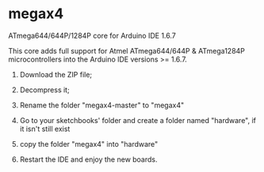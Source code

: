 # megax4

ATmega644/644P/1284P core for Arduino IDE 1.6.7

This core adds full support for Atmel ATmega644/644P & ATmega1284P microcontrollers into
the Arduino IDE versions >= 1.6.7.

1) Download the ZIP file;

2) Decompress it;

3) Rename the folder "megax4-master" to "megax4"

4) Go to your sketchbooks' folder and create a folder named "hardware", if it isn't still
exist

5) copy the folder "megax4" into "hardware"

6) Restart the IDE and enjoy the new boards.